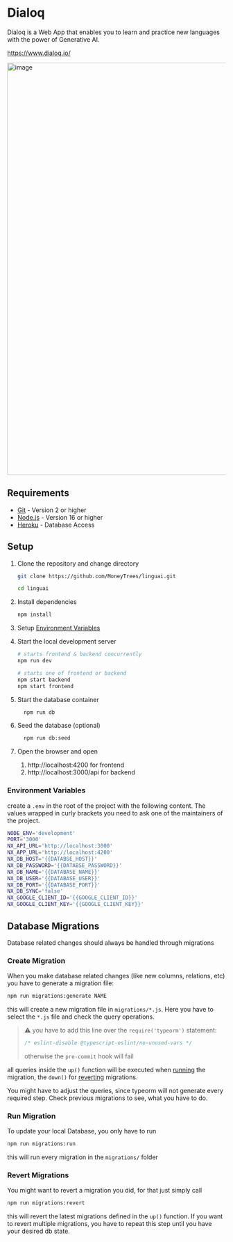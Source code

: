 
# Dialoq

Dialoq is a Web App that enables you to learn and practice new languages with the power of Generative AI.

https://www.dialoq.io/

<img width="948" alt="image" src="https://github.com/ogoussan/linguai/assets/75047088/47f853cf-0e15-480e-a11f-f713a3e727d1">


## Requirements

- [Git](https://git-scm.com/) - Version 2 or higher
- [Node.js](https://nodejs.org/) - Version 16 or higher
- [Heroku](https://data.heroku.com/datastores/e028d2f5-f885-47bb-855a-7ff2cc64b4d2) - Database Access

## Setup

1. Clone the repository and change directory

   ```bash
   git clone https://github.com/MoneyTrees/linguai.git
   ```

   ```bash
   cd linguai
   ```

2. Install dependencies
   ```bash
   npm install
   ```
3. Setup [Environment Variables](#environment-variables)
4. Start the local development server

   ```bash
   # starts frontend & backend concurrently
   npm run dev
   ```

   ```bash
   # starts one of frontend or backend
   npm start backend
   npm start frontend
   ```

5. Start the database container

   ```bash
     npm run db
   ```

6. Seed the database (optional)

   ```bash
     npm run db:seed
   ```

7. Open the browser and open
   1. http://localhost:4200 for frontend
   2. http://localhost:3000/api for backend

### Environment Variables

create a `.env` in the root of the project with the following content. The values wrapped in curly brackets you need to ask one of the maintainers of the project.

```bash
NODE_ENV='development'
PORT='3000'
NX_API_URL='http://localhost:3000'
NX_APP_URL='http://localhost:4200'
NX_DB_HOST='{{DATABSE_HOST}}'
NX_DB_PASSWORD='{{DATABSE_PASSWORD}}'
NX_DB_NAME='{{DATABASE_NAME}}'
NX_DB_USER='{{DATABASE_USER}}'
NX_DB_PORT='{{DATABASE_PORT}}'
NX_DB_SYNC='false'
NX_GOOGLE_CLIENT_ID='{{GOOGLE_CLIENT_ID}}'
NX_GOOGLE_CLIENT_KEY='{{GOOGLE_CLIENT_KEY}}'
```

## Database Migrations

Database related changes should always be handled through migrations

### Create Migration

When you make database related changes (like new columns, relations, etc) you have to generate a migration file:

```bash
npm run migrations:generate NAME
```

this will create a new migration file in `migrations/*.js`. Here you have to select the `*.js` file and check the query operations.

> :warning: you have to add this line over the `require('typeorm')` statement:
>
> ```ts
> /* eslint-disable @typescript-eslint/no-unused-vars */
> ```
>
> otherwise the `pre-commit` hook will fail

all queries inside the `up()` function will be executed when [running](#run-migration) the migration, the `down()` for [reverting](#revert-migrations) migrations.

You might have to adjust the queries, since typeorm will not generate every required step. Check previous migrations to see, what you have to do.

### Run Migration

To update your local Database, you only have to run

```bash
npm run migrations:run
```

this will run every migration in the `migrations/` folder

### Revert Migrations

You might want to revert a migration you did, for that just simply call

```bash
npm run migrations:revert
```

this will revert the latest migrations defined in the `up()` function. If you want to revert multiple migrations, you have to repeat this step until you have your desired db state.

